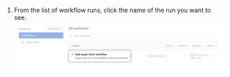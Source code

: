 1. From the list of workflow runs, click the name of the run you want to see. ![Name of workflow run](/assets/images/help/repository/superlinter-run-name.png)
